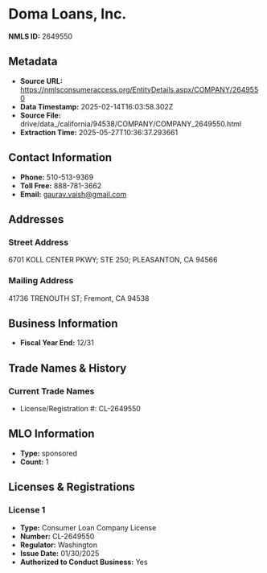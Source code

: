 # Doma Loans, Inc.

**NMLS ID:** 2649550

## Metadata
- **Source URL:** https://nmlsconsumeraccess.org/EntityDetails.aspx/COMPANY/2649550
- **Data Timestamp:** 2025-02-14T16:03:58.302Z
- **Source File:** drive/data_/california/94538/COMPANY/COMPANY_2649550.html
- **Extraction Time:** 2025-05-27T10:36:37.293661

## Contact Information
- **Phone:** 510-513-9369
- **Toll Free:** 888-781-3662
- **Email:** gaurav.vaish@gmail.com

## Addresses
### Street Address
6701 KOLL CENTER PKWY; STE 250; PLEASANTON, CA 94566

### Mailing Address
41736 TRENOUTH ST; Fremont, CA 94538

## Business Information
- **Fiscal Year End:** 12/31

## Trade Names & History
### Current Trade Names
- License/Registration #: CL-2649550

## MLO Information
- **Type:** sponsored
- **Count:** 1

## Licenses & Registrations

### License 1
- **Type:** Consumer Loan Company License
- **Number:** CL-2649550
- **Regulator:** Washington
- **Issue Date:** 01/30/2025
- **Authorized to Conduct Business:** Yes

